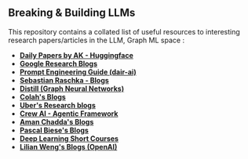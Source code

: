 ## Breaking & Building LLMs 

This repository contains a collated list of useful resources to interesting research papers/articles in the LLM, Graph ML space : <br/>

- <a href='https://huggingface.co/papers'>**Daily Papers by AK - Huggingface**</a>
- <a href='https://blog.research.google/search/label/Large%20Language%20Models?max-results=11'>**Google Research Blogs**</a>
- <a href='https://github.com/dair-ai/Prompt-Engineering-Guide'> **Prompt Engineering Guide (dair-ai)** </a>
- <a href='https://magazine.sebastianraschka.com/'> **Sebastian Raschka - Blogs**</a>
- <a href='https://distill.pub/'> **Distill (Graph Neural Networks)**</a>
- <a href='https://colah.github.io/'> **Colah's Blogs**</a>
- <a href='https://www.uber.com/blog/engineering/ai/'> **Uber's Research blogs**</a>
- <a href='https://alejandro-ao.com/posts/'> **Crew AI - Agentic Framework**</a>
- <a href='https://aman.ai/'> **Aman Chadda's Blogs** </a>
- <a href='https://xaiguy.substack.com/'> **Pascal Biese's Blogs** </a>
- <a href='https://www.deeplearning.ai/'> **Deep Learning Short Courses** </a>
- <a href='https://lilianweng.github.io/'> **Lilian Weng's Blogs (OpenAI)** </a>
   
